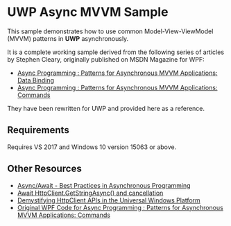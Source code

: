 UWP Async MVVM Sample
=======================

This sample demonstrates how to use common Model-View-ViewModel (MVVM) patterns in **UWP** asynchronously.

It is a complete working sample derived from the following series of articles by Stephen Cleary, originally published on MSDN Magazine for WPF:

 - [Async Programming : Patterns for Asynchronous MVVM Applications: Data Binding](https://msdn.microsoft.com/en-us/magazine/dn605875.aspx)
 - [Async Programming : Patterns for Asynchronous MVVM Applications: Commands](https://msdn.microsoft.com/en-us/magazine/dn630647.aspx)

They have been rewritten for UWP and provided here as a reference.

Requirements
------------
Requires VS 2017 and Windows 10 version 15063 or above.

Other Resources
---------------

 - [Async/Await - Best Practices in Asynchronous Programming](https://msdn.microsoft.com/magazine/jj991977)
 - [Await HttpClient.GetStringAsync() and cancellation](https://blogs.msdn.microsoft.com/lucian/2012/12/07/await-httpclient-getstringasync-and-cancellation/)
 - [Demystifying HttpClient APIs in the Universal Windows Platform](https://blogs.windows.com/buildingapps/2015/11/23/demystifying-httpclient-apis-in-the-universal-windows-platform/)
 - [Original WPF Code for Async Programming : Patterns for Asynchronous MVVM Applications: Commands](http://download.microsoft.com/download/0/9/2/0922916E-5FC2-445F-AE2C-A52F01380333/Code_Cleary.Async.0414.zip)
